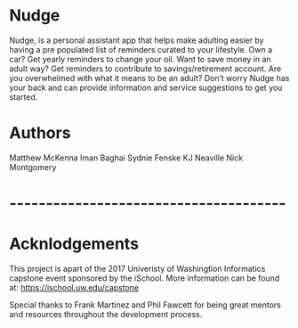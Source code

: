 # Nudge
Nudge, is a personal assistant app that helps make adulting easier by having a pre populated list of reminders curated to your lifestyle. Own a car? Get yearly reminders to change your oil. Want to save money in an adult way? Get reminders to contribute to savings/retirement account. Are you overwhelmed with what it means to be an adult? Don’t worry Nudge has your back and can provide information and service suggestions to get you started.

# Authors
Matthew McKenna
Iman Baghai
Sydnie Fenske
KJ Neaville
Nick Montgomery




# --------------------------------------
# Acknlodgements
This project is apart of the 2017 Univeristy of Washingtion Informatics capstone event sponsored by the iSchool. More information can be found at: https://ischool.uw.edu/capstone

Special thanks to Frank Martinez and Phil Fawcett for being great mentors and resources throughout the development process.

